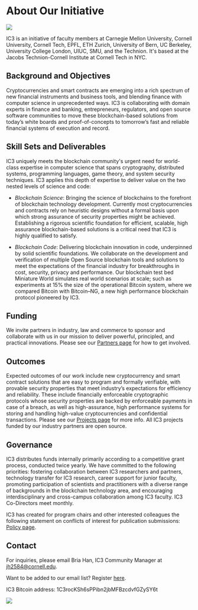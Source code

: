 # About Our Initiative

<img src="images/styling/jacobs.jpg" class="ui large right floated image"/>

IC3 is an initiative of faculty members at Carnegie Mellon University, Cornell University, Cornell Tech, EPFL, ETH Zurich, University of Bern, UC Berkeley, University College London, UIUC, SMU, and the Technion. It's based at the Jacobs Technion-Cornell Institute at Cornell Tech in NYC.

## Background and Objectives

Cryptocurrencies and smart contracts are emerging into a rich spectrum of new financial instruments and business
tools, and blending finance with computer science in unprecedented ways. IC3 is collaborating with domain
experts in finance and banking, entrepreneurs, regulators, and open source software communities to move these
blockchain-based solutions from today’s white boards and proof-of-concepts to tomorrow’s fast and reliable
financial systems of execution and record.

## Skill Sets and Deliverables

IC3 uniquely meets the blockchain community&#39;s urgent need for world-class expertise in computer science that
    spans cryptography, distributed systems, programming languages, game theory, and system security techniques. IC3
    applies this depth of expertise to deliver value on the two nested levels of science and code:

- *Blockchain Science*: Bringing the science of blockchains to the forefront of blockchain technology
        development.
        Currently most cryptocurrencies and contracts rely on heuristic designs without a formal basis upon which
        strong assurance of security properties might be achieved. Establishing a rigorous scientific foundation for
        efficient, scalable, high assurance blockchain-based solutions is a critical need that IC3 is highly
        qualified to satisfy.

- *Blockchain Code*: Delivering blockchain innovation in code, underpinned by solid scientific
        foundations.
        We collaborate on the development and verification of multiple Open Source blockchain tools and solutions to
        meet the expectations of the financial industry for breakthroughs in cost, security, privacy and
        performance. Our blockchain test bed Miniature World simulates real world scenarios at scale; such as
        experiments at 15% the size of the operational Bitcoin system, where we compared Bitcoin with Bitcoin–NG, a
        new high performance blockchain protocol pioneered by IC3.

## Funding

We invite partners in industry, law and commerce to sponsor and collaborate with us in our mission to deliver powerful,
    principled, and practical innovations. Please see our <a href="http://www.initc3.org/partners.html">Partners page</a>
    for how to get involved.

## Outcomes

Expected outcomes of our work include new cryptocurrency and smart contract solutions that are easy to program
    and formally verifiable, with provable security properties that meet industry’s expectations for efficiency and
    reliability. These include financially enforceable cryptographic protocols whose security properties are backed
    by enforceable payments in case of a breach, as well as high-assurance, high performance systems for storing and
    handling high-value cryptocurrencies and confidential transactions. Please see our <a
        href="http://www.initc3.org/projects.html">Projects page</a> for more info. All IC3 projects funded by our industry partners are open source.
        
## Governance

IC3 distributes funds internally primarily according to a competitive grant process, conducted twice yearly. 
    We have committed to the following priorities: fostering collaboration between IC3 researchers and partners, 
    technology transfer for IC3 research, career support for junior faculty, promoting participation of scientists and practitioners with a diverse range of backgrounds in the blockchain technology area, and encouraging interdisciplinary and cross-campus collaboration 
    among IC3 faculty. IC3 Co-Directors meet monthly.
    
IC3 has created for program chairs and other interested colleagues the following statement on conflicts of interest for 
    publication submissions: <a 
        href="http://www.initc3.org/policy.html">Policy page</a>.

## Contact

For inquiries, please email Bria Han, IC3 Community Manager at
    <a href="mailto:jh2584@cornell.edu">jh2584@cornell.edu</a>.
    
Want to be added to our email list? Register <a href="https://forms.gle/T1Ejcf5DPJ28erYe6">here</a>.

IC3 Bitcoin address: 1C3rocKSh6sPPibn2jbMFBzcdvfGZySY6t

<img class="ui small bordered image" src="images/styling/btc_addr.png">
